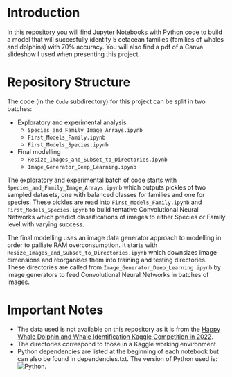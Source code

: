 # Introduction

In this repository you will find Jupyter Notebooks with Python code to build a model that will succesfully identify 5 cetacean families (families of whales and dolphins) with 70% accuracy. You will also find a pdf of a Canva slideshow I used when presenting this project.

# Repository Structure

The code (in the `Code` subdirectory) for this project can be split in two batches:

- Exploratory and experimental analysis
    - `Species_and_Family_Image_Arrays.ipynb`
    - `First_Models_Family.ipynb`
    - `First_Models_Species.ipynb`
- Final modelling
    - `Resize_Images_and_Subset_to_Directories.ipynb`
    - `Image_Generator_Deep_Learning.ipynb`

The exploratory and experimental batch of code starts with `Species_and_Family_Image_Arrays.ipynb` which outputs pickles of two sampled datasets, one with balanced classes for families and one for species. These pickles are read into `First_Models_Family.ipynb` and `First_Models_Species.ipynb` to build tentative Convolutional Neural Networks which predict classifications of images to either Species or Family level with varying success.

The final modelling uses an image data generator approach to modelling in order to palliate RAM overconsumption. It starts with `Resize_Images_and_Subset_to_Directories.ipynb` which downsizes image dimensions and reorganises them into training and testing directories. These directories are called from `Image_Generator_Deep_Learning.ipynb` by image generators to feed Convolutional Neural Networks in batches of images.

# Important Notes
- The data used is not available on this repository as it is from the [Happy Whale Dolphin and Whale Identification Kaggle Competition in 2022](https://www.kaggle.com/c/happy-whale-and-dolphin?msclkid=378742b3c18711ec84d2d084acce762e).
- The directories correspond to those in a Kaggle working environment
- Python dependencies are listed at the beginning of each notebook but can also be found in dependencies.txt. The version of Python used is: ![Python](https://upload.wikimedia.org/wikipedia/commons/1/1b/Blue_Python_3.9_Shield_Badge.svg).
